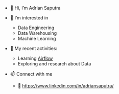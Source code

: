 - 👋 Hi, I’m Adrian Saputra

- 👀 I’m interested in
  - Data Engineering
  - Data Warehousing
  - Machine Learning

- 🌱 My recent activities:
  - Learning [Airflow](https://airflow.apache.org/)
  - Exploring and research about Data

- 📫 Connect with me
  - :link: https://www.linkedin.com/in/adriansaputra/

